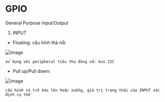 # GPIO
General Purpose Input/Output
1. INPUT
  - Floating: cấu hình thả nổi 
  
  ![image](https://user-images.githubusercontent.com/118428350/216987872-4944280f-d60c-4623-8069-c820b03789ee.png)
  
    sử dụng với peripheral tiêu thụ dòng vd: bus I2C
  - Pull up/Pull down:
  
  ![image](https://user-images.githubusercontent.com/118428350/216988754-a02f8bc0-0995-4d06-9dfd-c9c5b6acc738.png)

    cấu hình có trở kéo lên hoặc xuống, giá trị trạng thái của INPUT xác định cụ thể
  
  

